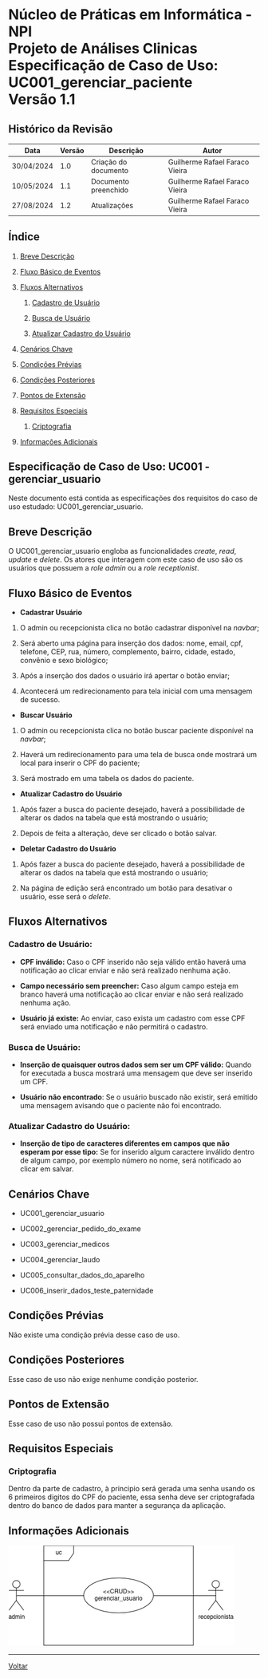 # Núcleo de Práticas em Informática - NPI </br> Projeto de Análises Clinicas </br> Especificação de Caso de Uso: UC001_gerenciar_paciente </br> Versão 1.1

## Histórico da Revisão

| Data | Versão | Descrição | Autor |
| ---- | ------ | --------- | ----- |
| 30/04/2024 | 1.0 | Criação do documento | Guilherme Rafael Faraco Vieira |
| 10/05/2024 | 1.1 | Documento preenchido | Guilherme Rafael Faraco Vieira |
| 27/08/2024 | 1.2 | Atualizações | Guilherme Rafael Faraco Vieira |

## Índice

1. [Breve Descrição](#breve-descrição)

2. [Fluxo Básico de Eventos](#fluxo-básico-de-eventos)

3. [Fluxos Alternativos](#fluxos-alternativos)

    1. [Cadastro de Usuário](#cadastro-de-usuário)

    2. [Busca de Usuário](#busca-de-usuário)

    3. [Atualizar Cadastro do Usuário](#atualizar-cadastro-do-usuário)

4. [Cenários Chave](#cenários-chave)

5. [Condições Prévias](#condições-prévias)

6. [Condições Posteriores](#condições-posteriores)

7. [Pontos de Extensão](#pontos-de-extensão)

8. [Requisitos Especiais](#requisitos-especiais)

    1. [Criptografia](#criptografia)

9. [Informações Adicionais](#informações-adicionais)

## Especificação de Caso de Uso: UC001 - gerenciar_usuario

Neste documento está contida as especificações dos requisitos do caso de uso estudado: UC001_gerenciar_usuario.

## Breve Descrição

O UC001_gerenciar_usuario engloba as funcionalidades *create*, *read*, *update* e *delete*. Os atores que interagem com este caso de uso são os usuários que possuem a *role admin* ou a *role receptionist*.

## Fluxo Básico de Eventos

- **Cadastrar Usuário**

1. O admin ou recepcionista clica no botão cadastrar disponível na *navbar*;

2. Será aberto uma página para inserção dos dados: nome, email, cpf, telefone, CEP, rua, número, complemento, bairro, cidade, estado, convênio e sexo biológico;

3. Após a inserção dos dados o usuário irá apertar o botão enviar;

4. Acontecerá um redirecionamento para tela inicial com uma mensagem de sucesso.

- **Buscar Usuário**

1. O admin ou recepcionista clica no botão buscar paciente disponível na *navbar*;

2. Haverá um redirecionamento para uma tela de busca onde mostrará um local para inserir o CPF do paciente;

3. Será mostrado em uma tabela os dados do paciente.

- **Atualizar Cadastro do Usuário**

1. Após fazer a busca do paciente desejado, haverá a possibilidade de alterar os dados na tabela que está mostrando o usuário;

2. Depois de feita a alteração, deve ser clicado o botão salvar.

- **Deletar Cadastro do Usuário**

1. Após fazer a busca do paciente desejado, haverá a possibilidade de alterar os dados na tabela que está mostrando o usuário;

2. Na página de edição será encontrado um botão para desativar o usuário, esse será o *delete*.

## Fluxos Alternativos

### **Cadastro de Usuário:**

- **CPF inválido:** Caso o CPF inserido não seja válido então haverá uma notificação ao clicar enviar e não será realizado nenhuma ação.
  
- **Campo necessário sem preencher:** Caso algum campo esteja em branco haverá uma notificação ao clicar enviar e não será realizado nenhuma ação.

- **Usuário já existe:** Ao enviar, caso exista um cadastro com esse CPF será enviado uma notificação e não permitirá o cadastro.

### **Busca de Usuário:**

- **Inserção de quaisquer outros dados sem ser um CPF válido:** Quando for executada a busca mostrará uma mensagem que deve ser inserido um CPF.

- **Usuário não encontrado**: Se o usuário buscado não existir, será emitido uma mensagem avisando que o paciente não foi encontrado.

### **Atualizar Cadastro do Usuário:**

- **Inserção de tipo de caracteres diferentes em campos que não esperam por esse tipo:** Se for inserido algum caractere inválido dentro de algum campo, por exemplo número no nome, será notificado ao clicar em salvar.

## Cenários Chave

- UC001_gerenciar_usuario

- UC002_gerenciar_pedido_do_exame

- UC003_gerenciar_medicos

- UC004_gerenciar_laudo

- UC005_consultar_dados_do_aparelho

- UC006_inserir_dados_teste_paternidade

## Condições Prévias

Não existe uma condição prévia desse caso de uso.

## Condições Posteriores

Esse caso de uso não exige nenhume condição posterior.

## Pontos de Extensão

Esse caso de uso não possui pontos de extensão.

## Requisitos Especiais

### Criptografia

Dentro da parte de cadastro, à principio será gerada uma senha usando os 6 primeiros digitos do CPF do paciente, essa senha deve ser criptografada dentro do banco de dados para manter a segurança da aplicação.

## Informações Adicionais

![gerenciar_usuario](../img/gerenciar_usuario.png)

---

[Voltar](readme.md)
